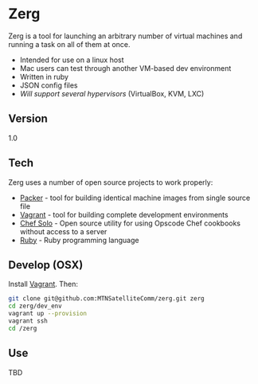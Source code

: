 Zerg
=========

Zerg is a tool for launching an arbitrary number of virtual machines and running a task on all of them at once. 

  - Intended for use on a linux host
  - Mac users can test through another VM-based dev environment
  - Written in ruby
  - JSON config files
  - *Will support several hypervisors* (VirtualBox, KVM, LXC)

Version
----

1.0

Tech
-----------

Zerg uses a number of open source projects to work properly:

* [Packer] - tool for building identical machine images from single source file
* [Vagrant] - tool for building complete development environments
* [Chef Solo] - Open source utility for using Opscode Chef cookbooks without access to a server
* [Ruby] - Ruby programming language

Develop (OSX)
--------------
Install [Vagrant]. Then:

```sh
git clone git@github.com:MTNSatelliteComm/zerg.git zerg
cd zerg/dev_env
vagrant up --provision
vagrant ssh
cd /zerg
```

Use
--------------

TBD

[Vagrant]:http://wwww.vagrantup.com
[Packer]:http://www.packer.io
[Chef Solo]:http://docs.opscode.com/chef_solo.html
[Ruby]:https://www.ruby-lang.org